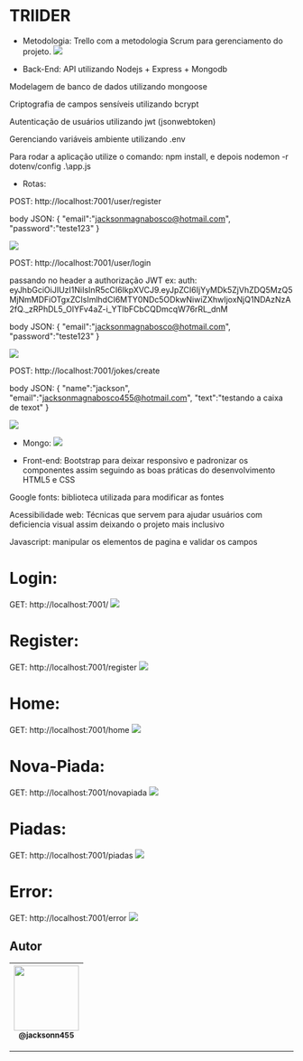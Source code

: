 TRIIDER
===============================================

- Metodologia: 
Trello com a metodologia Scrum para gerenciamento do projeto.
 ![](https://github.com/jacksonn455/Triider/blob/main/public/images/trello.png)

- Back-End: 
API utilizando Nodejs + Express + Mongodb

Modelagem de banco de dados utilizando mongoose

Criptografia de campos sensíveis utilizando bcrypt

Autenticação de usuários utilizando jwt (jsonwebtoken)

Gerenciando variáveis ambiente utilizando .env

Para rodar a aplicação utilize o comando: npm install, e depois nodemon -r dotenv/config .\app.js

- Rotas:

POST: http://localhost:7001/user/register

body JSON: {
	"email":"jacksonmagnabosco@hotmail.com",
	"password":"teste123"
}

 ![](https://github.com/jacksonn455/Triider/blob/main/public/images/register-in.png)

POST: http://localhost:7001/user/login

passando no header a authorização JWT
ex: auth: eyJhbGciOiJIUzI1NiIsInR5cCI6IkpXVCJ9.eyJpZCI6IjYyMDk5ZjVhZDQ5MzQ5MjNmMDFiOTgxZCIsImlhdCI6MTY0NDc5ODkwNiwiZXhwIjoxNjQ1NDAzNzA2fQ._zRPhDL5_OlYFv4aZ-i_YTlbFCbCQDmcqW76rRL_dnM

body JSON: {
	"email":"jacksonmagnabosco@hotmail.com",
	"password":"teste123"
}

 ![](https://github.com/jacksonn455/Triider/blob/main/public/images/login-in.png)

 POST: http://localhost:7001/jokes/create

 body JSON: {
	"name":"jackson",
	"email":"jacksonmagnabosco455@hotmail.com",
	"text":"testando a caixa de texot"
}

 ![](https://github.com/jacksonn455/Triider/blob/main/public/images/criar-piada.png)
 
 - Mongo:
  ![](https://github.com/jacksonn455/Triider/blob/main/public/images/mongo.png)

- Front-end: 
Bootstrap para deixar responsivo e padronizar os componentes assim seguindo as boas práticas do desenvolvimento HTML5 e CSS

Google fonts: biblioteca utilizada para modificar as fontes

Acessibilidade web: Técnicas que servem para ajudar usuários com deficiencia visual assim deixando o projeto mais inclusivo

Javascript: manipular os elementos de pagina e validar os campos

Login:
=====================
GET: http://localhost:7001/
 ![](https://github.com/jacksonn455/Triider/blob/main/public/images/login.png)
 
Register:
=====================
GET: http://localhost:7001/register
 ![](https://github.com/jacksonn455/Triider/blob/main/public/images/registro.png)

Home:
=====================
GET: http://localhost:7001/home
 ![](https://github.com/jacksonn455/Triider/blob/main/public/images/home.png)

Nova-Piada:
=====================
GET: http://localhost:7001/novapiada
 ![](https://github.com/jacksonn455/Triider/blob/main/public/images/nova-piada.png)
 
Piadas:
=====================
GET: http://localhost:7001/piadas
 ![](https://github.com/jacksonn455/Triider/blob/main/public/images/piadas.png)
 
Error:
=====================
GET: http://localhost:7001/error
 ![](https://github.com/jacksonn455/Triider/blob/main/public/images/error.png)


## Autor

 | [<img src="https://avatars1.githubusercontent.com/u/46221221?s=460&u=0d161e390cdad66e925f3d52cece6c3e65a23eb2&v=4" width=115><br><sub>@jacksonn455</sub>](https://github.com/jacksonn455) |
  | :---: |

--------------------
